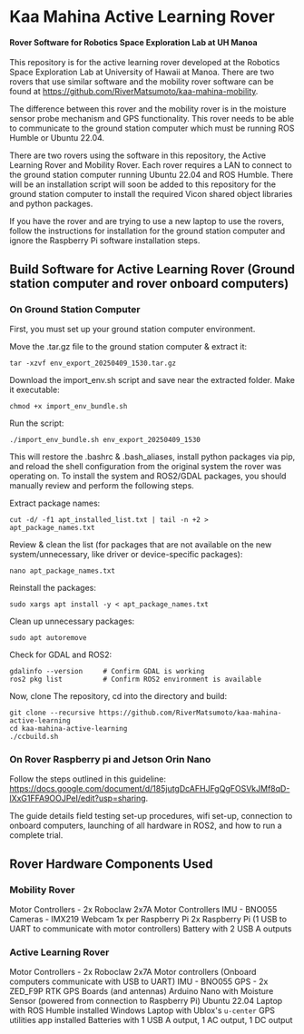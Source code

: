 # Kaa Mahina Active Learning Rover

#### Rover Software for Robotics Space Exploration Lab at UH Manoa
This repository is for the active learning rover developed at the Robotics Space Exploration Lab at University of Hawaii at Manoa.
There are two rovers that use similar software and the mobility rover software can be found at
https://github.com/RiverMatsumoto/kaa-mahina-mobility.

The difference between this rover and the mobility rover is in the moisture sensor probe mechanism and GPS functionality.
This rover needs to be able to communicate to the ground station computer which must be running ROS Humble or Ubuntu 22.04.


There are two rovers using the software in this repository, the Active Learning Rover and Mobility Rover.
Each rover requires a LAN to connect to the ground station computer running Ubuntu 22.04 and ROS Humble.
There will be an installation script will soon be added to this repository for the ground station computer
to install the required Vicon shared object libraries and python packages.

If you have the rover and are trying to use a new laptop to use the rovers, follow the instructions for 
installation for the ground station computer and ignore the Raspberry Pi software installation steps.

## Build Software for Active Learning Rover (Ground station computer and rover onboard computers)

### On Ground Station Computer
First, you must set up your ground station computer environment.

Move the .tar.gz file to the ground station computer & extract it:
```
tar -xzvf env_export_20250409_1530.tar.gz
```
Download the import_env.sh script and save near the extracted folder. Make it executable:
```
chmod +x import_env_bundle.sh
```
Run the script:
```
./import_env_bundle.sh env_export_20250409_1530
```
This will restore the .bashrc & .bash_aliases, install python packages via pip, and reload the shell configuration from the original system the rover was operating on. To install the system and ROS2/GDAL packages, you should manually review and perform the following steps. 

Extract package names:
```
cut -d/ -f1 apt_installed_list.txt | tail -n +2 > apt_package_names.txt
```
Review & clean the list (for packages that are not available on the new system/unnecessary, like driver or device-specific packages): 
```
nano apt_package_names.txt
```
Reinstall the packages:
```
sudo xargs apt install -y < apt_package_names.txt
```
Clean up unnecessary packages:
```
sudo apt autoremove
```
Check for GDAL and ROS2:  
```
gdalinfo --version     # Confirm GDAL is working
ros2 pkg list          # Confirm ROS2 environment is available
```
Now, clone The repository, cd into the directory and build:
```
git clone --recursive https://github.com/RiverMatsumoto/kaa-mahina-active-learning
cd kaa-mahina-active-learning
./ccbuild.sh
```

### On Rover Raspberry pi and Jetson Orin Nano
Follow the steps outlined in this guideline: https://docs.google.com/document/d/185jutgDcAFHJFgQgFOSVkJMf8qD-lXxG1FFA9OOJPeI/edit?usp=sharing.

The guide details field testing set-up procedures, wifi set-up, connection to onboard computers, launching of all hardware in ROS2, and how to run a complete trial.  

## Rover Hardware Components Used
### Mobility Rover
Motor Controllers - 2x Roboclaw 2x7A Motor Controllers
IMU - BNO055
Cameras - IMX219 Webcam 1x per Raspberry Pi
2x Raspberry Pi (1 USB to UART to communicate with motor controllers)
Battery with 2 USB A outputs

### Active Learning Rover
Motor Controllers - 2x Roboclaw 2x7A Motor controllers (Onboard computers communicate with USB to UART)
IMU - BNO055
GPS - 2x ZED_F9P RTK GPS Boards (and antennas)
Arduino Nano with Moisture Sensor (powered from connection to Raspberry Pi)
Ubuntu 22.04 Laptop with ROS Humble installed
Windows Laptop with Ublox's `u-center` GPS utilities app installed 
Batteries with 1 USB A output, 1 AC output, 1 DC output
